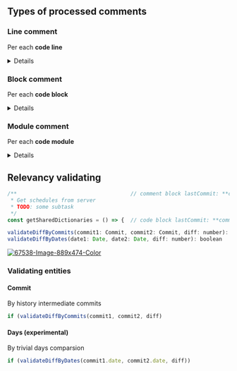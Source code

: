 ## Types of processed comments

### Line comment
Per each **code line**

<details>
   
```js
/** line-comment */
const a = ...
// line-comment
if (someStament)
/**
 * line-comment
 */
state.value = ...
```

```js
// TODO rename to ...  - this line is being reviewed
let a = Object()

// FIXME ...
let foo = function() {  // this function isn't, but with `block` option would be
    ...
}
```
</details>

### Block comment
Per each **code block**

<details>
   
```js
/** block-comment */
const someFun = () => {
   ...
}
// block-comment
type SomeType = {
   ...
}
/**
 * block-comment
 */
function someFun = () => {
  ...
}
```

```js
// TODO ...  - this block is being reviewed
let foo = function() {  // this block of code is being reviewed
    ...
}
```
</details>

### Module comment
Per each **code module**

<details>

```js
import ... from ...
import ... from ...

// TODO: common module comment

/**
 * Some common description of module
 * module-comment
 */
 
/** other comment */
const A = () => ...
```

```js
// #file.js  -  this module is being reviewed

// TODO ...  - this line is being reviewed
let a = Object()

// FIXME -  this block is being reviewed
let foo = function() {  // this function isn't, but with `block` option would be
    ...
}
```
</details>

## Relevancy validating

```js
/**                                    // comment block lastCommit: **commit1**
 * Get schedules from server
 * TODO: some subtask
 */
const getSharedDictionaries = () => {  // code block lastCommit: **commit2**
```
```js
validateDiffByCommits(commit1: Commit, commit2: Commit, diff: number): boolean
validateDiffByDates(date1: Date, date2: Date, diff: number): boolean
```

<a href="https://ibb.co/kKQVqYw"><img src="https://i.ibb.co/kKQVqYw/67538-Image-889x474-Color.png" alt="67538-Image-889x474-Color" border="0"></a>

### Validating entities
#### Commit
By history intermediate commits

```js
if (validateDiffByCommits(commit1, commit2, diff)
```

#### Days (experimental)
By trivial days comparsion

```js
if (validateDiffByDates(commit1.date, commit2.date, diff))
```
